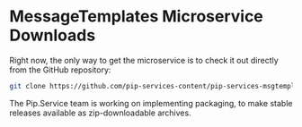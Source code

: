 # MessageTemplates Microservice Downloads

Right now, the only way to get the microservice is to check it out directly from the GitHub repository:

```bash
git clone https://github.com/pip-services-content/pip-services-msgtemplates-dart.git
```

The Pip.Service team is working on implementing packaging, to make stable releases available as zip-downloadable archives.